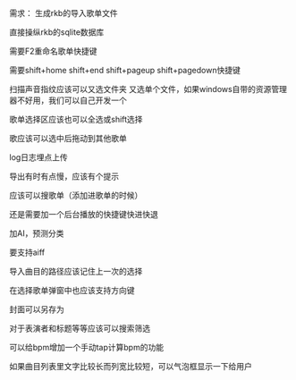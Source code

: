 需求：
生成rkb的导入歌单文件

直接操纵rkb的sqlite数据库

需要F2重命名歌单快捷键

需要shift+home shift+end  shift+pageup shift+pagedown快捷键

扫描声音指纹应该可以又选文件夹 又选单个文件，如果windows自带的资源管理器不好用，我们可以自己开发一个

歌单选择区应该也可以全选或shift选择

歌应该可以选中后拖动到其他歌单

log日志埋点上传

导出有时有点慢，应该有个提示

应该可以搜歌单（添加进歌单的时候）

还是需要加一个后台播放的快捷键快进快退

加AI，预测分类

要支持aiff

导入曲目的路径应该记住上一次的选择

在选择歌单弹窗中也应该支持方向键
                                                                                                         
封面可以另存为

对于表演者和标题等等应该可以搜索筛选

可以给bpm增加一个手动tap计算bpm的功能

如果曲目列表里文字比较长而列宽比较短，可以气泡框显示一下给用户